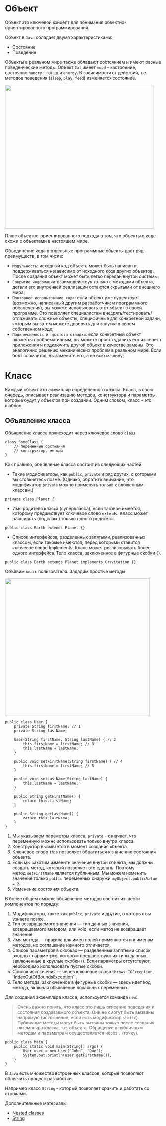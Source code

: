 <h1>Объект</h1>

<p>Объект это ключевой концепт для понимания объектно-ориентированного программирования.</p>

<p>Объект в <code>Java</code> обладает двумя характеристиками:</p>

<ul>
	<li>Состояние</li>
	<li>Поведение</li>
</ul>

<p>Объекты в реальном мире также обладают состоянием и имеют разные поведенческие методы. Объект <code>Cat</code> имеет <code>mood</code> - настроение, состояние <code>hungry</code> - голод и <code>energy</code>. В зависимости от действий, т.е. методов поведения (<code>sleep</code>, <code>play</code>, <code>feed</code>) изменяется состояние.</p>

<p><img alt="" height="463" name="image.png" src="https://ucarecdn.com/b7730704-b15d-40c4-bfbd-90cf8b012657/" width="478"></p>

<p>Плюс объектно-ориентированного подхода в том, что объекты в коде схожи с объектами в настоящем мире.</p>

<p>Объединение кода в отдельные программные объекты дает ряд преимуществ, в том числе:</p>

<ul>
	<li><code>Модульность</code>: исходный код объекта может быть написан и поддерживаться независимо от исходного кода других объектов. После создания объект может быть легко передан внутри системы;</li>
	<li><code>Сокрытие информации</code>: взаимодействуя только с методами объекта, детали его внутренней реализации остаются скрытыми от внешнего мира;</li>
	<li><code>Повторное использование кода</code>: если объект уже существует (возможно, написанный другим разработчиком программного обеспечения), вы можете использовать этот объект в своей программе. Это позволяет специалистам внедрять/тестировать/отлаживать сложные объекты, специфичные для конкретной задачи, которым вы затем можете доверять для запуска в своем собственном коде;</li>
	<li><code>Подключаемость и простота отладки</code>: если конкретный объект окажется проблематичным, вы можете просто удалить его из своего приложения и подключить другой объект в качестве замены. Это аналогично решению механических проблем в реальном мире. Если болт сломается, вы замените его, а не всю машину;</li>
</ul>

<h1>Класс</h1>

<p>Каждый объект это экземпляр определенного класса. Класс, в свою очередь, описывает реализацию методов, конструктора и параметры, которые будут у объектов при создании. Одним словом, класс - это шаблон.</p>

<h2>Объявление класса</h2>

<p>Объявление класса происходит через ключевое слово <code>class</code></p>

<pre><code>class SomeClass {
    // переменные состояния
    // конструктор, методы
}</code></pre>

<p>Как правило, объявление класса состоит из следующих частей:</p>

<ul>
	<li>Такие модификаторы, как <code>public</code>, <code>private</code> и ряд других, с которыми вы столкнетесь позже. (Однако, обратите внимание, что модификатор <code>private</code> можно применять только к вложенным классам.)</li>
</ul>

<pre><code>private class Planet {}</code></pre>

<ul>
	<li>Имя родителя класса (суперкласса), если таковое имеется, которому предшествует ключевое слово <code>extends</code>. Класс может расширять (подкласс) только одного родителя.</li>
</ul>

<pre><code>public class Earth extends Planet {}</code></pre>

<ul>
	<li>Список интерфейсов, разделенных запятыми, реализованных классом, если таковые имеются, перед которыми ставится ключевое слово Implements. Класс может реализовывать более одного интерфейса. Тело класса, заключенное в фигурные скобки {}.</li>
</ul>

<pre><code>public class Earth extends Planet implements Gravitation {}</code></pre>

<p>Объявим <code>класс</code> пользователя. Зададим простые методы</p>

<p><img alt="" height="442" name="image.png" src="https://ucarecdn.com/482a8d1b-f544-400c-980d-a22de2685c15/" width="466"></p>

<pre><code>public class User {
    private String firstName; // 1
    private String lastName;

    User(String firstName, String lastName) { // 2
        this.firstName = firstName; // 3
        this.lastName = lastName;
    }

    public void setFirstName(String firstName) { // 4
        this.firstName = firstName; // 5
    }

    public void setLastName(String lastName) {
        this.lastName = lastName;
    }

    public String getFirstName() {
        return this.firstName;
    }

    public String getLastName() {
        return this.lastName;
    }
}</code></pre>

<ol>
	<li>Мы указываем параметры класса, <code>private</code> - означает, что переменную можно использовать только внутри класса.</li>
	<li>Конструктор вызывается в момент создания объекта.</li>
	<li>Ключевое слово <code>this</code> позволяет обратиться к значению состояния объекта.</li>
	<li>Если мы захотим изменить значение внутри объекта, мы должны создать метод, который позволяет это сделать. Поэтому метод <code>setFirstName</code> является публичным. Мы можем изменить значение только <code>public</code> переменных снаружи: <code>myObject.publicValue = 2</code>.</li>
	<li>Изменение состояния объекта.</li>
</ol>

<p>В более общем смысле объявление методов состоит из шести компонентов по порядку:</p>

<ol>
	<li>Модификаторы, такие как <code>public</code>, <code>private</code> и другие, о которых вы узнаете позже.</li>
	<li>Тип возвращаемого значения — тип данных значения, возвращаемого методом, или void, если метод не возвращает значение.</li>
	<li>Имя метода — правила для имен полей применяются и к именам методов, но соглашение немного отличается.</li>
	<li>Список параметров в скобках — разделенный запятыми список входных параметров, которым предшествуют их типы данных, заключенные в круглые скобки (). Если параметры отсутствуют, необходимо использовать пустые скобки.</li>
	<li>Список исключений — через ключевое слово <code>throws</code>: <code>IOException</code>, `IndexOutOfBoundsException``.</li>
	<li>Тело метода, заключенное в фигурные скобки — здесь идет код метода, включая объявление локальных переменных.</li>
</ol>

<p>Для создания экземпляра класса, используется команда <code>new</code>:</p>

<blockquote>
<p>Очень важно понять, что класс это лишь описание поведения и состояния создаваемого объекта. Они не смогут быть вызваны напрямую (исключение, если есть модификатор <code>static</code>). Публичные методы могут быть вызваны только после создания экземпляра класса, т.е. объекта. Обращение к публичным методам и параметрам осуществляется через <code>.</code> (точку).</p>
</blockquote>

<pre><code>public class Main {
    public static void main(String[] args) {
        User user = new User("John", "Doe");
        System.out.println(user.getFirstName());
    }
}</code></pre>

<p>В <code>Java</code> есть множество встроенных классов, которые позволяют облегчить процесс разработки.</p>

<p>Например класс <code>String</code> - который позволяет хранить и работать со строками.</p>

<p>Дополнительные материалы:</p>

<ul>
	<li><a href="https://docs.oracle.com/javase/tutorial/java/javaOO/nested.html" rel="nofollow noopener noreferrer">Nested classes</a></li>
	<li><a href="https://docs.oracle.com/en/java/javase/17/docs/api/java.base/java/lang/String.html" rel="nofollow noopener noreferrer">String</a></li>
</ul>

